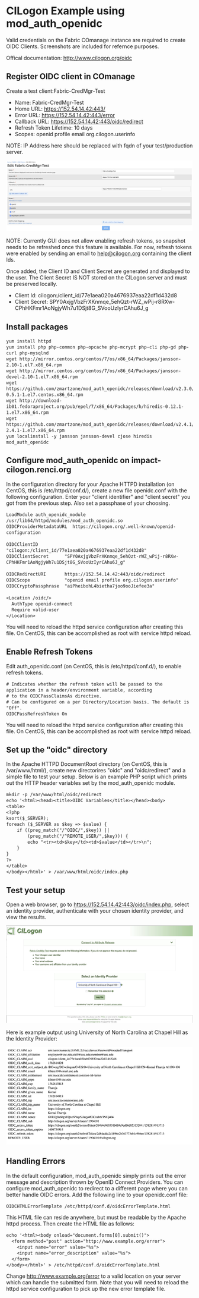 # CILogon Example using mod_auth_openidc
Valid credentials on the Fabric COmanage instance are required to create OIDC Clients. Screenshots are included for refernce purposes.

Offical documentation: http://www.cilogon.org/oidc

## Register OIDC client in COmanage
Create a test client:Fabric-CredMgr-Test
- Name: Fabric-CredMgr-Test
- Home URL: https://152.54.14.42:443/
- Error URL: https://152.54.14.42:443/error
- Callback URL: https://152.54.14.42:443/oidc/redirect
- Refresh Token Lifetime: 10 days
- Scopes:
  openid
  profile
  email
  org.cilogon.userinfo
  
NOTE: IP Address here should be replaced with fqdn of your test/production server.

![OIDC Client](./images/oidc_client.png)

NOTE: Currently GUI does not allow enabling refresh tokens, so snapshot needs to be refreshed once this feature is available. For now, refresh tokens were enabled by sending an email to help@cilogon.org containing the client Ids.

Once added, the Client ID and Client Secret are generated and displayed to the user. The Client Secret IS NOT stored on the CILogon server and must be preserved locally.

- Client Id: cilogon:/client_id/77e1aea020a4676937eaa22df1d432d8
- Client Secret: SPY0AxjgVbzFrXKnmqe_5ehQzt-rWZ_wPij-r8RXw-CPhHKFmr1AoNgjyWh7u1DSjt8G_SVooUzIyrCAhu6J_g

## Install packages
```
yum install httpd
yum install php php-common php-opcache php-mcrypt php-cli php-gd php-curl php-mysqlnd
wget http://mirror.centos.org/centos/7/os/x86_64/Packages/jansson-2.10-1.el7.x86_64.rpm
wget http://mirror.centos.org/centos/7/os/x86_64/Packages/jansson-devel-2.10-1.el7.x86_64.rpm
wget https://github.com/zmartzone/mod_auth_openidc/releases/download/v2.3.0/cjose-0.5.1-1.el7.centos.x86_64.rpm
wget http://download-ib01.fedoraproject.org/pub/epel/7/x86_64/Packages/h/hiredis-0.12.1-1.el7.x86_64.rpm
wget https://github.com/zmartzone/mod_auth_openidc/releases/download/v2.4.1/mod_auth_openidc-2.4.1-1.el7.x86_64.rpm
yum localinstall -y jansson jansson-devel cjose hiredis mod_auth_openidc
```

## Configure mod_auth_openidc on impact-cilogon.renci.org

In the configuration directory for your Apache HTTPD installation (on CentOS, this is /etc/httpd/conf.d/), create a new file openidc.conf with the following configuration. Enter your "client identifier" and "client secret" you got from the previous step. Also set a passphase of your choosing.
```
LoadModule auth_openidc_module /usr/lib64/httpd/modules/mod_auth_openidc.so
OIDCProviderMetadataURL  https://cilogon.org/.well-known/openid-configuration

OIDCClientID          "cilogon:/client_id/77e1aea020a4676937eaa22df1d432d8"
OIDCClientSecret      "SPY0AxjgVbzFrXKnmqe_5ehQzt-rWZ_wPij-r8RXw-CPhHKFmr1AoNgjyWh7u1DSjt8G_SVooUzIyrCAhu6J_g"

OIDCRedirectURI       https://152.54.14.42:443/oidc/redirect
OIDCScope             "openid email profile org.cilogon.userinfo"
OIDCCryptoPassphrase  "aiPheibohL4bietha7joo9ooJiefee3a"

<Location /oidc/>
  AuthType openid-connect
  Require valid-user
</Location>
```
You will need to reload the httpd service configuration after creating this file. On CentOS, this can be accomplished as root with service httpd reload.

## Enable Refresh Tokens
Edit auth_openidc.conf (on CentOS, this is /etc/httpd/conf.d/), to enable refresh tokens.
```
# Indicates whether the refresh token will be passed to the application in a header/environment variable, according
# to the OIDCPassClaimsAs directive.
# Can be configured on a per Directory/Location basis. The default is "Off".
OIDCPassRefreshToken On
```
You will need to reload the httpd service configuration after creating this file. On CentOS, this can be accomplished as root with service httpd reload.

## Set up the "oidc" directory
In the Apache HTTPD DocumentRoot directory (on CentOS, this is /var/www/html/), create new directorires "oidc" and "oidc/redirect" and a simple file to test your setup. Below is an example PHP script which prints out the HTTP header variables set by the mod_auth_openidc module.

```
mkdir -p /var/www/html/oidc/redirect
echo '<html><head><title>OIDC Variables</title></head><body>
<table>
<?php
ksort($_SERVER);
foreach ($_SERVER as $key => $value) {
    if ((preg_match("/^OIDC/",$key)) ||
        (preg_match("/^REMOTE_USER/",$key))) {
        echo "<tr><td>$key</td><td>$value</td></tr>\n";
    }
}
?>
</table>
</body></html>' > /var/www/html/oidc/index.php
```
## Test your setup

Open a web browser, go to https://152.54.14.42:443/oidc/index.php, select an identity provider, authenticate with your chosen identity provider, and view the results.

![OIDC login](./images/oidc_login.png)

Here is example output using University of North Carolina at Chapel Hill as the Identity Provider:

![OIDC Index](./images/oidc_tokens.png)

## Handling Errors

In the default configuration, mod\_auth\_openidc simply prints out the error message and description thrown by OpenID Connect Providers. You can configure mod\_auth\_openidc to redirect to a different page where you can better handle OIDC errors. Add the following line to your openidc.conf file:

```
OIDCHTMLErrorTemplate /etc/httpd/conf.d/oidcErrorTemplate.html

```

This HTML file can reside anywhere, but must be readable by the Apache httpd process. Then create the HTML file as follows:

```
echo '<html><body onload="document.forms[0].submit()">
  <form method="post" action="http://www.example.org/error">
    <input name="error" value="%s">
    <input name="error_description" value="%s">
  </form>
</body></html>' > /etc/httpd/conf.d/oidcErrorTemplate.html
```
Change http://www.example.org/error to a valid location on your server which can handle the submitted form. Note that you will need to reload the httpd service configuration to pick up the new error template file.
